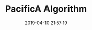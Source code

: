 ---
title: PacificA Algorithm
date: 2019-04-10 21:57:19
tags:
categories:
- Elasticsearch
- DataModel
- PacificA Algorithm
---